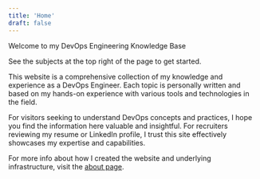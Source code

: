 ```yaml
---
title: 'Home'
draft: false
---
```

Welcome to my DevOps Engineering Knowledge Base

See the subjects at the top right of the page to get started.

This website is a comprehensive collection of my knowledge and experience as a DevOps Engineer. Each topic is personally written and based on my hands-on experience with various tools and technologies in the field.

For visitors seeking to understand DevOps concepts and practices, I hope you find the information here valuable and insightful. For recruiters reviewing my resume or LinkedIn profile, I trust this site effectively showcases my expertise and capabilities.

For more info about how I created the website and underlying infrastructure, visit the [about page](about).